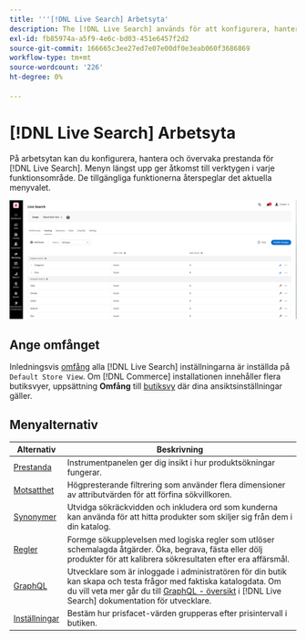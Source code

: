 ```yaml
---
title: '''[!DNL Live Search] Arbetsyta'
description: The [!DNL Live Search] används för att konfigurera, hantera och övervaka sökningsprestanda.
exl-id: fb85974a-a5f9-4e6c-bd03-451e6457f2d2
source-git-commit: 166665c3ee27ed7e07e00df0e3eab060f3686869
workflow-type: tm+mt
source-wordcount: '226'
ht-degree: 0%

---
```


# [!DNL Live Search] Arbetsyta

På arbetsytan kan du konfigurera, hantera och övervaka prestanda för [!DNL Live Search]. Menyn längst upp ger åtkomst till verktygen i varje funktionsområde.  De tillgängliga funktionerna återspeglar det aktuella menyvalet.

![Motstående arbetsyta](assets/faceting-workspace.png)

## Ange omfånget

Inledningsvis [omfång](https://experienceleague.adobe.com/docs/commerce-admin/start/setup/websites-stores-views.html#scope-settings) alla [!DNL Live Search] inställningarna är inställda på `Default Store View`. Om [!DNL Commerce] installationen innehåller flera butiksvyer, uppsättning **Omfång** till [butiksvy](https://experienceleague.adobe.com/docs/commerce-admin/start/setup/websites-stores-views.html) där dina ansiktsinställningar gäller.

## Menyalternativ

| Alternativ | Beskrivning |
|--- |--- |
| [Prestanda](performance.md) | Instrumentpanelen ger dig insikt i hur produktsökningar fungerar. |
| [Motsatthet](facets.md) | Högpresterande filtrering som använder flera dimensioner av attributvärden för att förfina sökvillkoren. |
| [Synonymer](synonyms.md) | Utvidga sökräckvidden och inkludera ord som kunderna kan använda för att hitta produkter som skiljer sig från dem i din katalog. |
| [Regler](rules.md) | Formge sökupplevelsen med logiska regler som utlöser schemalagda åtgärder. Öka, begrava, fästa eller dölj produkter för att kalibrera sökresultaten efter era affärsmål. |
| [GraphQL](https://developer.adobe.com/commerce/webapi/graphql/schema/live-search/) | Utvecklare som är inloggade i administratören för din butik kan skapa och testa frågor med faktiska katalogdata. Om du vill veta mer går du till [GraphQL - översikt](https://developer.adobe.com/commerce/webapi/graphql/) i [!DNL Live Search] dokumentation för utvecklare. |
| [Inställningar](settings.md) | Bestäm hur prisfacet-värden grupperas efter prisintervall i butiken. |
